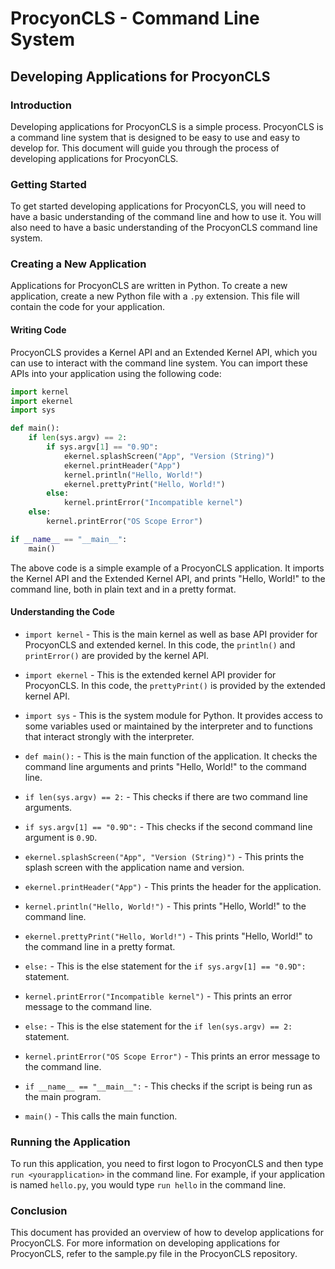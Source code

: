 # ProcyonCLS - Command Line System

## Developing Applications for ProcyonCLS

### Introduction

Developing applications for ProcyonCLS is a simple process. ProcyonCLS is a command line system that is designed to be easy to use and easy to develop for. This document will guide you through the process of developing applications for ProcyonCLS.

### Getting Started

To get started developing applications for ProcyonCLS, you will need to have a basic understanding of the command line and how to use it. You will also need to have a basic understanding of the ProcyonCLS command line system.

### Creating a New Application

Applications for ProcyonCLS are written in Python. To create a new application, create a new Python file with a `.py` extension. This file will contain the code for your application.

#### Writing Code

ProcyonCLS provides a Kernel API and an Extended Kernel API, which you can use to interact with the command line system. You can import these APIs into your application using the following code:

```python
import kernel
import ekernel
import sys

def main():
    if len(sys.argv) == 2:
        if sys.argv[1] == "0.9D":
            ekernel.splashScreen("App", "Version (String)")
            ekernel.printHeader("App")
            kernel.println("Hello, World!")
            ekernel.prettyPrint("Hello, World!")
        else:
            kernel.printError("Incompatible kernel")
    else:
        kernel.printError("OS Scope Error")

if __name__ == "__main__":
    main()
```

The above code is a simple example of a ProcyonCLS application. It imports the Kernel API and the Extended Kernel API, and prints "Hello, World!" to the command line, both in plain text and in a pretty format.

#### Understanding the Code

* `import kernel` - This is the main kernel as well as base API provider for ProcyonCLS and extended kernel. In this code, the `println()` and `printError()` are provided by the kernel API.

* `import ekernel` - This is the extended kernel API provider for ProcyonCLS. In this code, the `prettyPrint()` is provided by the extended kernel API.

* `import sys` - This is the system module for Python. It provides access to some variables used or maintained by the interpreter and to functions that interact strongly with the interpreter.

* `def main():` - This is the main function of the application. It checks the command line arguments and prints "Hello, World!" to the command line.

* `if len(sys.argv) == 2:` - This checks if there are two command line arguments.

* `if sys.argv[1] == "0.9D":` - This checks if the second command line argument is `0.9D`.

* `ekernel.splashScreen("App", "Version (String)")` - This prints the splash screen with the application name and version.

* `ekernel.printHeader("App")` - This prints the header for the application.

* `kernel.println("Hello, World!")` - This prints "Hello, World!" to the command line.

* `ekernel.prettyPrint("Hello, World!")` - This prints "Hello, World!" to the command line in a pretty format.

* `else:` - This is the else statement for the `if sys.argv[1] == "0.9D":` statement.

* `kernel.printError("Incompatible kernel")` - This prints an error message to the command line.

* `else:` - This is the else statement for the `if len(sys.argv) == 2:` statement.

* `kernel.printError("OS Scope Error")` - This prints an error message to the command line.

* `if __name__ == "__main__":` - This checks if the script is being run as the main program.

* `main()` - This calls the main function.

### Running the Application

To run this application, you need to first logon to ProcyonCLS and then type `run <yourapplication>` in the command line. For example, if your application is named `hello.py`, you would type `run hello` in the command line.

### Conclusion

This document has provided an overview of how to develop applications for ProcyonCLS. For more information on developing applications for ProcyonCLS, refer to the sample.py file in the ProcyonCLS repository.